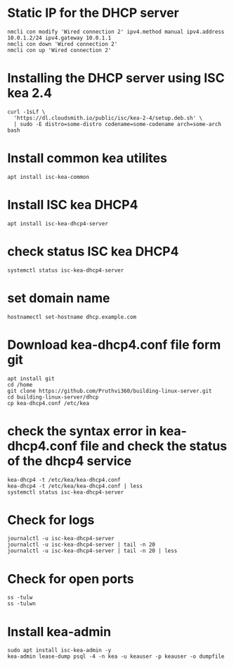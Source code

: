 # Static IP for the DHCP server
```
nmcli con modify 'Wired connection 2' ipv4.method manual ipv4.address 10.0.1.2/24 ipv4.gateway 10.0.1.1
nmcli con down 'Wired connection 2'
nmcli con up 'Wired connection 2'
```

# Installing the DHCP server using ISC kea 2.4
```
curl -1sLf \
  'https://dl.cloudsmith.io/public/isc/kea-2-4/setup.deb.sh' \
  | sudo -E distro=some-distro codename=some-codename arch=some-arch bash
```
# Install common kea utilites
```
apt install isc-kea-common
```

# Install ISC kea DHCP4 
```
apt install isc-kea-dhcp4-server
```
# check status ISC kea DHCP4 
```
systemctl status isc-kea-dhcp4-server
```
# set domain name
```
hostnamectl set-hostname dhcp.example.com
```
# Download kea-dhcp4.conf file form git
```
apt install git
cd /home
git clone https://github.com/Pruthvi360/building-linux-server.git
cd building-linux-server/dhcp
cp kea-dhcp4.conf /etc/kea
```
# check the syntax error in kea-dhcp4.conf file and check the status of the dhcp4 service
```
kea-dhcp4 -t /etc/kea/kea-dhcp4.conf
kea-dhcp4 -t /etc/kea/kea-dhcp4.conf | less
systemctl status isc-kea-dhcp4-server
```
# Check for logs
```
journalctl -u isc-kea-dhcp4-server
journalctl -u isc-kea-dhcp4-server | tail -n 20
journalctl -u isc-kea-dhcp4-server | tail -n 20 | less
```
# Check for open ports
```
ss -tulw
ss -tulwn
```
# Install kea-admin 
```
sudo apt install isc-kea-admin -y
kea-admin lease-dump psql -4 -n kea -u keauser -p keauser -o dumpfile
```
